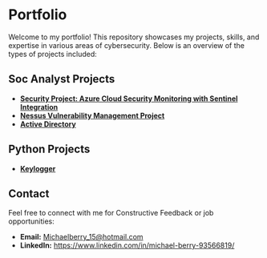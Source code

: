 
# Portfolio

Welcome to my portfolio! This repository showcases my projects, skills, and expertise in various areas of cybersecurity. Below is an overview of the types of projects included:

## Soc Analyst Projects
- [**Security Project: Azure Cloud Security Monitoring with Sentinel Integration**](https://github.com/MichaelBerry-CyberPro/Azure-Cloud-Security-Monitoring-with-Sentinel-Intergration)
- [**Nessus Vulnerability Management Project**](https://github.com/MichaelBerry-CyberPro/Nessus-Vulnerability-Management-Project-)
- [**Active Directory**](https://github.com/MichaelBerry-CyberPro/Active-Directory-Domain-Setup)

## Python Projects 
- [**Keylogger**](**https://github.com/MichaelBerry-CyberPro/Keylogger-**)

  
## Contact
Feel free to connect with me for Constructive Feedback or job opportunities:  
- **Email:** Michaelberry_15@hotmail.com  
- **LinkedIn:** https://www.linkedin.com/in/michael-berry-93566819/
 
